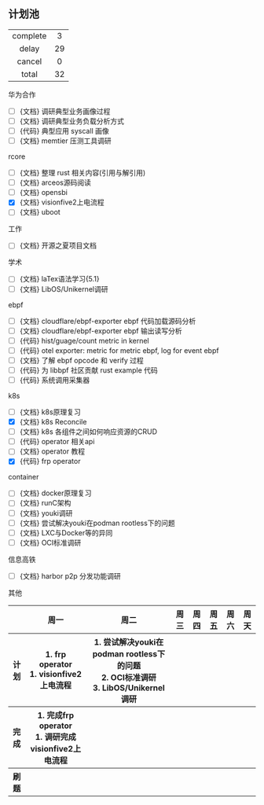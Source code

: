 ## 计划池

|          |       |
| :------: | :---: |
| complete |   3   |
|  delay   |  29   |
|  cancel  |   0   |
|  total   |  32   |

华为合作

<!-- redis， memcache， nginx， mysql， kafka， keydb， elasitc search，clickhouse，spark，hive -->

- [ ] {文档} 调研典型业务画像过程
- [ ] {文档} 调研典型业务负载分析方式
- [ ] {代码} 典型应用 syscall 画像
- [ ] {文档} memtier 压测工具调研

rcore
- [ ] {文档} 整理 rust 相关内容(引用与解引用)
- [ ] {文档} arceos源码阅读
- [ ] {文档} opensbi
- [x] {文档} visionfive2上电流程
- [ ] {文档} uboot

工作
- [ ] {文档} 开源之夏项目文档

学术
- [ ] {文档} laTex语法学习{5.1}
- [ ] {文档} LibOS/Unikernel调研

ebpf
- [ ] {文档} cloudflare/ebpf-exporter ebpf 代码加载源码分析
- [ ] {文档} cloudflare/ebpf-exporter ebpf 输出读写分析
- [ ] {代码} hist/guage/count metric in kernel
- [ ] {代码} otel exporter: metric for metric ebpf, log for event ebpf
- [ ] {文档} 了解 ebpf opcode 和 verify 过程
- [ ] {代码} 为 libbpf 社区贡献 rust example 代码
- [ ] {代码} 系统调用采集器

k8s
- [ ] {文档} k8s原理复习
- [x] {文档} k8s Reconcile
- [ ] {文档} k8s 各组件之间如何响应资源的CRUD
- [ ] {代码} operator 相关api
- [ ] {文档} operator 教程
- [x] {代码} frp operator

container
- [ ] {文档} docker原理复习
- [ ] {文档} runC架构
- [ ] {文档} youki调研
- [ ] {文档} 尝试解决youki在podman rootless下的问题
- [ ] {文档} LXC与Docker等的异同
- [ ] {文档} OCI标准调研

信息高铁
- [ ] {文档} harbor p2p 分发功能调研

其他


<table>
<tr>
<th></th>
<th>周一</th>
<th>周二</th>
<th>周三</th>
<th>周四</th>
<th>周五</th>
<th>周六</th>
<th>周天</th>
</tr>

<!-- ---------------- 计划 ---------------- -->
<tr>
<th>计划</th>

<!-- 周一 -->
<th>
1. frp operator <br>
1. visionfive2上电流程 <br>
</th>

<!-- 周二 -->
<th>
1. 尝试解决youki在podman rootless下的问题 <br>
2. OCI标准调研 <br>
3. LibOS/Unikernel调研 <br>
</th>

<!-- 周三 -->
<th>
</th>

<!-- 周四 -->
<th>
</th>

<!-- 周五 -->
<th>
</th>

<!-- 周六 -->
<th>
</th>

<!-- 周天 -->
<th>
</th>

</tr>

<!-- ---------------- 完成 ---------------- -->
<tr>
<th>完成</th>

<!-- 周一 -->
<th>
1. 完成frp operator <br>
1. 调研完成visionfive2上电流程 <br>
</th>

<!-- 周二 -->
<th>
</th>

<!-- 周三 -->
<th>
</th>

<!-- 周四 -->
<th>
</th>

<!-- 周五 -->
<th>
</th>

<!-- 周六 -->
<th>
</th>

<!-- 周天 -->
<th>
</th>

</tr>

<!-- ---------------- 刷题 ---------------- -->
<tr>
<th>刷题</th>

<!-- 周一 -->
<th>
</th>

<!-- 周二 -->
<th>
</th>

<!-- 周三 -->
<th>
</th>

<!-- 周四 -->
<th>
</th>

<!-- 周五 -->
<th>
</th>

<!-- 周六 -->
<th>
</th>

<!-- 周天 -->
<th>
</th>

</tr>

</table>